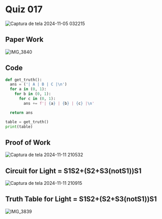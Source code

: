 # Quiz 017

![Captura de tela 2024-11-05 032215](https://github.com/user-attachments/assets/8b2ba739-ef6b-4b10-8a8a-a28051fb566a)

## Paper Work

![IMG_3840](https://github.com/user-attachments/assets/25af5262-dc72-41b3-8ee7-a54059b68993)

## Code

```py
def get_truth():
  ans = ('| A | B | C |\n')
  for a in (0, 1):
    for b in (0, 1):
      for c in (0, 1):
        ans += f'| {a} | {b} | {c} |\n'

  return ans

table = get_truth()
print(table)
```

## Proof of Work

![Captura de tela 2024-11-11 210532](https://github.com/user-attachments/assets/a54b5ed4-a960-4182-b126-7245eb9c668c)

## Circuit for Light = S1S2+(S2+S3(notS1))S1 

![Captura de tela 2024-11-11 210915](https://github.com/user-attachments/assets/10d02148-4515-44e7-b9b6-df8f3eb3fca0)


## Truth Table for Light = S1S2+(S2+S3(notS1))S1 

![IMG_3839](https://github.com/user-attachments/assets/a117bc55-7e79-4987-99e4-60c3ba84fafe)

